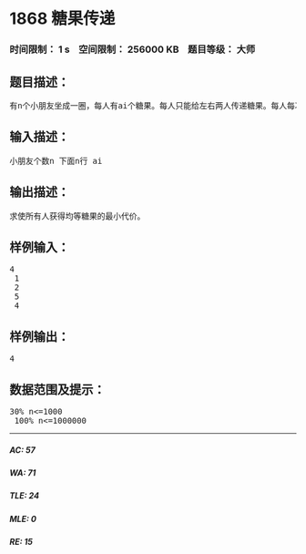 # 1868 糖果传递   
### 时间限制： 1 s&nbsp;&nbsp;&nbsp;&nbsp;空间限制： 256000 KB&nbsp;&nbsp;&nbsp;&nbsp;题目等级： 大师  
## 题目描述：  

<pre>
有n个小朋友坐成一圈，每人有ai个糖果。每人只能给左右两人传递糖果。每人每次传递一个糖果代价为1。
</pre>
  
  
## 输入描述：  

<pre>
小朋友个数n 下面n行 ai
</pre>
  
  
## 输出描述：  

<pre>
求使所有人获得均等糖果的最小代价。
</pre>
  
  
## 样例输入：  

<pre>
4  
 1  
 2  
 5  
 4
</pre>
  
  
## 样例输出：  

<pre>
4
</pre>
  
  
## 数据范围及提示：  

<pre>
30% n<=1000  
 100% n<=1000000
</pre>
  
  
***  

##### AC: 57  
##### WA: 71  
##### TLE: 24  
##### MLE: 0  
##### RE: 15  
